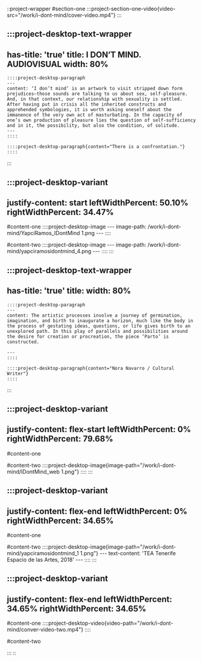 ::project-wrapper
#section-one
  :::project-section-one-video{video-src="/work/i-dont-mind/cover-video.mp4"}
  :::

  :::project-desktop-text-wrapper
  ---
  has-title: 'true'
  title: I DON’T MIND. AUDIOVISUAL
  width: 80%
  ---
    ::::project-desktop-paragraph
    ---
    content: ‘I don’t mind’ is an artwork to visit stripped down form prejudices–those sounds are talking to us about sex, self-pleasure. And, in that context, our relationship with sexuality is settled. After having put in crisis all the inherited constructs and apprehended symbologies, it is worth asking oneself about the immanence of the very own act of masturbating. In the capacity of one’s own production of pleasure lies the question of self-sufficiency and in it, the possibility, but also the condition, of solitude.
    ---
    ::::
  
    ::::project-desktop-paragraph{content="There is a confrontation."}
    ::::
  :::

  :::project-desktop-variant
  ---
  justify-content: start
  leftWidthPercent: 50.10%
  rightWidthPercent: 34.47%
  ---
  #content-one
    ::::project-desktop-image
    ---
    image-path: /work/i-dont-mind/YapciRamos_IDontMind 1.png
    ---
    ::::
  
  #content-two
    ::::project-desktop-image
    ---
    image-path: /work/i-dont-mind/yapciramosidontmind_4.png
    ---
    ::::
  :::

  :::project-desktop-text-wrapper
  ---
  has-title: 'true'
  title: 
  width: 80%
  ---
    ::::project-desktop-paragraph
    ---
    content: The artistic processes involve a journey of germination, imagination, and birth to inaugurate a horizon, much like the body in the process of gestating ideas, questions, or life gives birth to an unexplored path. In this play of parallels and possibilities around the desire for creation or procreation, the piece ‘Parto’ is constructed. 

    ---
    ::::
  
    ::::project-desktop-paragraph{content="Nora Navarro / Cultural Writer"}
    ::::
  :::

  :::project-desktop-variant
  ---
  justify-content: flex-start
  leftWidthPercent: 0%
  rightWidthPercent: 79.68%
  ---
  #content-one
  
  #content-two
    ::::project-desktop-image{image-path="/work/i-dont-mind/IDontMind_web 1.png"}
    ::::
  :::

  :::project-desktop-variant
  ---
  justify-content: flex-end
  leftWidthPercent: 0%
  rightWidthPercent: 34.65%
  ---
  #content-one
  
  #content-two
    ::::project-desktop-image{image-path="/work/i-dont-mind/yapciramosidontmind_1 1.png"}
    ---
    text-content: 'TEA Tenerife Espacio de las Artes, 2018'
    ---
    ::::
  :::

  :::project-desktop-variant
  ---
  justify-content: flex-end
  leftWidthPercent: 34.65%
  rightWidthPercent: 34.65%
  ---
  #content-one
  ::::project-desktop-video{video-path="/work/i-dont-mind/conver-video-two.mp4"}
  ::::
  
  #content-two
  
  :::
::

